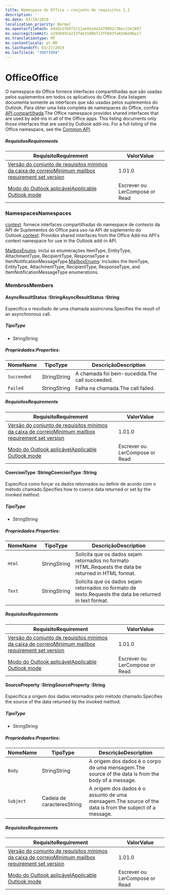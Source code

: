 ```yaml
---
title: Namespace do Office – conjunto de requisitos 1,1
description: ''
ms.date: 03/19/2019
localization_priority: Normal
ms.openlocfilehash: eda5e1fb5f2c11ae91e4a1479892c36ec23e1897
ms.sourcegitcommit: a2950492a2337de3180b713f5693fe82dbdd6a17
ms.translationtype: MT
ms.contentlocale: pt-BR
ms.lasthandoff: 03/27/2019
ms.locfileid: "30871994"
---
```

# <a name="office"></a><span data-ttu-id="70c54-102">Office</span><span class="sxs-lookup"><span data-stu-id="70c54-102">Office</span></span>

<span data-ttu-id="70c54-p101">O namespace do Office fornece interfaces compartilhadas que são usadas pelos suplementos em todos os aplicativos do Office. Esta listagem documenta somente as interfaces que são usadas pelos suplementos do Outlook. Para obter uma lista completa de namespaces do Office, confira [API compartilhada](/javascript/api/office).</span><span class="sxs-lookup"><span data-stu-id="70c54-p101">The Office namespace provides shared interfaces that are used by add-ins in all of the Office apps. This listing documents only those interfaces that are used by Outlook add-ins. For a full listing of the Office namespace, see the [Common API](/javascript/api/office).</span></span>

##### <a name="requirements"></a><span data-ttu-id="70c54-105">Requisitos</span><span class="sxs-lookup"><span data-stu-id="70c54-105">Requirements</span></span>

|<span data-ttu-id="70c54-106">Requisito</span><span class="sxs-lookup"><span data-stu-id="70c54-106">Requirement</span></span>| <span data-ttu-id="70c54-107">Valor</span><span class="sxs-lookup"><span data-stu-id="70c54-107">Value</span></span>|
|---|---|
|[<span data-ttu-id="70c54-108">Versão do conjunto de requisitos mínimos da caixa de correio</span><span class="sxs-lookup"><span data-stu-id="70c54-108">Minimum mailbox requirement set version</span></span>](/office/dev/add-ins/reference/requirement-sets/outlook-api-requirement-sets)| <span data-ttu-id="70c54-109">1.0</span><span class="sxs-lookup"><span data-stu-id="70c54-109">1.0</span></span>|
|[<span data-ttu-id="70c54-110">Modo do Outlook aplicável</span><span class="sxs-lookup"><span data-stu-id="70c54-110">Applicable Outlook mode</span></span>](/outlook/add-ins/#extension-points)| <span data-ttu-id="70c54-111">Escrever ou Ler</span><span class="sxs-lookup"><span data-stu-id="70c54-111">Compose or Read</span></span>|

### <a name="namespaces"></a><span data-ttu-id="70c54-112">Namespaces</span><span class="sxs-lookup"><span data-stu-id="70c54-112">Namespaces</span></span>

<span data-ttu-id="70c54-113">[context](office.context.md): fornece interfaces compartilhadas do namespace de contexto da API de Suplementos do Office para uso na API de suplemento do Outlook.</span><span class="sxs-lookup"><span data-stu-id="70c54-113">[context](office.context.md): Provides shared interfaces from the Office Add-ins API's context namespace for use in the Outlook add-in API.</span></span>

<span data-ttu-id="70c54-114">[MailboxEnums](/javascript/api/outlook_1_1/office.mailboxenums.attachmenttype): inclui as enumerações ItemType, EntityType, AttachmentType, RecipientType, ResponseType e ItemNotificationMessageType.</span><span class="sxs-lookup"><span data-stu-id="70c54-114">[MailboxEnums](/javascript/api/outlook_1_1/office.mailboxenums.attachmenttype): Includes the ItemType, EntityType, AttachmentType, RecipientType, ResponseType, and ItemNotificationMessageType enumerations.</span></span>

### <a name="members"></a><span data-ttu-id="70c54-115">Membros</span><span class="sxs-lookup"><span data-stu-id="70c54-115">Members</span></span>

####  <a name="asyncresultstatus-string"></a><span data-ttu-id="70c54-116">AsyncResultStatus :String</span><span class="sxs-lookup"><span data-stu-id="70c54-116">AsyncResultStatus :String</span></span>

<span data-ttu-id="70c54-117">Especifica o resultado de uma chamada assíncrona.</span><span class="sxs-lookup"><span data-stu-id="70c54-117">Specifies the result of an asynchronous call.</span></span>

##### <a name="type"></a><span data-ttu-id="70c54-118">Tipo</span><span class="sxs-lookup"><span data-stu-id="70c54-118">Type</span></span>

*   <span data-ttu-id="70c54-119">String</span><span class="sxs-lookup"><span data-stu-id="70c54-119">String</span></span>

##### <a name="properties"></a><span data-ttu-id="70c54-120">Propriedades:</span><span class="sxs-lookup"><span data-stu-id="70c54-120">Properties:</span></span>

|<span data-ttu-id="70c54-121">Nome</span><span class="sxs-lookup"><span data-stu-id="70c54-121">Name</span></span>| <span data-ttu-id="70c54-122">Tipo</span><span class="sxs-lookup"><span data-stu-id="70c54-122">Type</span></span>| <span data-ttu-id="70c54-123">Descrição</span><span class="sxs-lookup"><span data-stu-id="70c54-123">Description</span></span>|
|---|---|---|
|`Succeeded`| <span data-ttu-id="70c54-124">String</span><span class="sxs-lookup"><span data-stu-id="70c54-124">String</span></span>|<span data-ttu-id="70c54-125">A chamada foi bem-sucedida.</span><span class="sxs-lookup"><span data-stu-id="70c54-125">The call succeeded.</span></span>|
|`Failed`| <span data-ttu-id="70c54-126">String</span><span class="sxs-lookup"><span data-stu-id="70c54-126">String</span></span>|<span data-ttu-id="70c54-127">Falha na chamada.</span><span class="sxs-lookup"><span data-stu-id="70c54-127">The call failed.</span></span>|

##### <a name="requirements"></a><span data-ttu-id="70c54-128">Requisitos</span><span class="sxs-lookup"><span data-stu-id="70c54-128">Requirements</span></span>

|<span data-ttu-id="70c54-129">Requisito</span><span class="sxs-lookup"><span data-stu-id="70c54-129">Requirement</span></span>| <span data-ttu-id="70c54-130">Valor</span><span class="sxs-lookup"><span data-stu-id="70c54-130">Value</span></span>|
|---|---|
|[<span data-ttu-id="70c54-131">Versão do conjunto de requisitos mínimos da caixa de correio</span><span class="sxs-lookup"><span data-stu-id="70c54-131">Minimum mailbox requirement set version</span></span>](/office/dev/add-ins/reference/requirement-sets/outlook-api-requirement-sets)| <span data-ttu-id="70c54-132">1.0</span><span class="sxs-lookup"><span data-stu-id="70c54-132">1.0</span></span>|
|[<span data-ttu-id="70c54-133">Modo do Outlook aplicável</span><span class="sxs-lookup"><span data-stu-id="70c54-133">Applicable Outlook mode</span></span>](/outlook/add-ins/#extension-points)| <span data-ttu-id="70c54-134">Escrever ou Ler</span><span class="sxs-lookup"><span data-stu-id="70c54-134">Compose or Read</span></span>|

####  <a name="coerciontype-string"></a><span data-ttu-id="70c54-135">CoercionType :String</span><span class="sxs-lookup"><span data-stu-id="70c54-135">CoercionType :String</span></span>

<span data-ttu-id="70c54-136">Especifica como forçar os dados retornados ou definir de acordo com o método chamado.</span><span class="sxs-lookup"><span data-stu-id="70c54-136">Specifies how to coerce data returned or set by the invoked method.</span></span>

##### <a name="type"></a><span data-ttu-id="70c54-137">Tipo</span><span class="sxs-lookup"><span data-stu-id="70c54-137">Type</span></span>

*   <span data-ttu-id="70c54-138">String</span><span class="sxs-lookup"><span data-stu-id="70c54-138">String</span></span>

##### <a name="properties"></a><span data-ttu-id="70c54-139">Propriedades:</span><span class="sxs-lookup"><span data-stu-id="70c54-139">Properties:</span></span>

|<span data-ttu-id="70c54-140">Nome</span><span class="sxs-lookup"><span data-stu-id="70c54-140">Name</span></span>| <span data-ttu-id="70c54-141">Tipo</span><span class="sxs-lookup"><span data-stu-id="70c54-141">Type</span></span>| <span data-ttu-id="70c54-142">Descrição</span><span class="sxs-lookup"><span data-stu-id="70c54-142">Description</span></span>|
|---|---|---|
|`Html`| <span data-ttu-id="70c54-143">String</span><span class="sxs-lookup"><span data-stu-id="70c54-143">String</span></span>|<span data-ttu-id="70c54-144">Solicita que os dados sejam retornados no formato HTML.</span><span class="sxs-lookup"><span data-stu-id="70c54-144">Requests the data be returned in HTML format.</span></span>|
|`Text`| <span data-ttu-id="70c54-145">String</span><span class="sxs-lookup"><span data-stu-id="70c54-145">String</span></span>|<span data-ttu-id="70c54-146">Solicita que os dados sejam retornados no formato de texto.</span><span class="sxs-lookup"><span data-stu-id="70c54-146">Requests the data be returned in text format.</span></span>|

##### <a name="requirements"></a><span data-ttu-id="70c54-147">Requisitos</span><span class="sxs-lookup"><span data-stu-id="70c54-147">Requirements</span></span>

|<span data-ttu-id="70c54-148">Requisito</span><span class="sxs-lookup"><span data-stu-id="70c54-148">Requirement</span></span>| <span data-ttu-id="70c54-149">Valor</span><span class="sxs-lookup"><span data-stu-id="70c54-149">Value</span></span>|
|---|---|
|[<span data-ttu-id="70c54-150">Versão do conjunto de requisitos mínimos da caixa de correio</span><span class="sxs-lookup"><span data-stu-id="70c54-150">Minimum mailbox requirement set version</span></span>](/office/dev/add-ins/reference/requirement-sets/outlook-api-requirement-sets)| <span data-ttu-id="70c54-151">1.0</span><span class="sxs-lookup"><span data-stu-id="70c54-151">1.0</span></span>|
|[<span data-ttu-id="70c54-152">Modo do Outlook aplicável</span><span class="sxs-lookup"><span data-stu-id="70c54-152">Applicable Outlook mode</span></span>](/outlook/add-ins/#extension-points)| <span data-ttu-id="70c54-153">Escrever ou Ler</span><span class="sxs-lookup"><span data-stu-id="70c54-153">Compose or Read</span></span>|

####  <a name="sourceproperty-string"></a><span data-ttu-id="70c54-154">SourceProperty :String</span><span class="sxs-lookup"><span data-stu-id="70c54-154">SourceProperty :String</span></span>

<span data-ttu-id="70c54-155">Especifica a origem dos dados retornados pelo método chamado.</span><span class="sxs-lookup"><span data-stu-id="70c54-155">Specifies the source of the data returned by the invoked method.</span></span>

##### <a name="type"></a><span data-ttu-id="70c54-156">Tipo</span><span class="sxs-lookup"><span data-stu-id="70c54-156">Type</span></span>

*   <span data-ttu-id="70c54-157">String</span><span class="sxs-lookup"><span data-stu-id="70c54-157">String</span></span>

##### <a name="properties"></a><span data-ttu-id="70c54-158">Propriedades:</span><span class="sxs-lookup"><span data-stu-id="70c54-158">Properties:</span></span>

|<span data-ttu-id="70c54-159">Nome</span><span class="sxs-lookup"><span data-stu-id="70c54-159">Name</span></span>| <span data-ttu-id="70c54-160">Tipo</span><span class="sxs-lookup"><span data-stu-id="70c54-160">Type</span></span>| <span data-ttu-id="70c54-161">Descrição</span><span class="sxs-lookup"><span data-stu-id="70c54-161">Description</span></span>|
|---|---|---|
|`Body`| <span data-ttu-id="70c54-162">String</span><span class="sxs-lookup"><span data-stu-id="70c54-162">String</span></span>|<span data-ttu-id="70c54-163">A origem dos dados é o corpo de uma mensagem.</span><span class="sxs-lookup"><span data-stu-id="70c54-163">The source of the data is from the body of a message.</span></span>|
|`Subject`| <span data-ttu-id="70c54-164">Cadeia de caracteres</span><span class="sxs-lookup"><span data-stu-id="70c54-164">String</span></span>|<span data-ttu-id="70c54-165">A origem dos dados é o assunto de uma mensagem.</span><span class="sxs-lookup"><span data-stu-id="70c54-165">The source of the data is from the subject of a message.</span></span>|

##### <a name="requirements"></a><span data-ttu-id="70c54-166">Requisitos</span><span class="sxs-lookup"><span data-stu-id="70c54-166">Requirements</span></span>

|<span data-ttu-id="70c54-167">Requisito</span><span class="sxs-lookup"><span data-stu-id="70c54-167">Requirement</span></span>| <span data-ttu-id="70c54-168">Valor</span><span class="sxs-lookup"><span data-stu-id="70c54-168">Value</span></span>|
|---|---|
|[<span data-ttu-id="70c54-169">Versão do conjunto de requisitos mínimos da caixa de correio</span><span class="sxs-lookup"><span data-stu-id="70c54-169">Minimum mailbox requirement set version</span></span>](/office/dev/add-ins/reference/requirement-sets/outlook-api-requirement-sets)| <span data-ttu-id="70c54-170">1.0</span><span class="sxs-lookup"><span data-stu-id="70c54-170">1.0</span></span>|
|[<span data-ttu-id="70c54-171">Modo do Outlook aplicável</span><span class="sxs-lookup"><span data-stu-id="70c54-171">Applicable Outlook mode</span></span>](/outlook/add-ins/#extension-points)| <span data-ttu-id="70c54-172">Escrever ou Ler</span><span class="sxs-lookup"><span data-stu-id="70c54-172">Compose or Read</span></span>|
